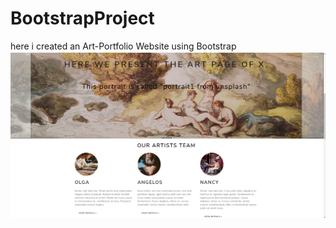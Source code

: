 # BootstrapProject
here i created an Art-Portfolio Website using Bootstrap 
![check here](bootstrap.png)

